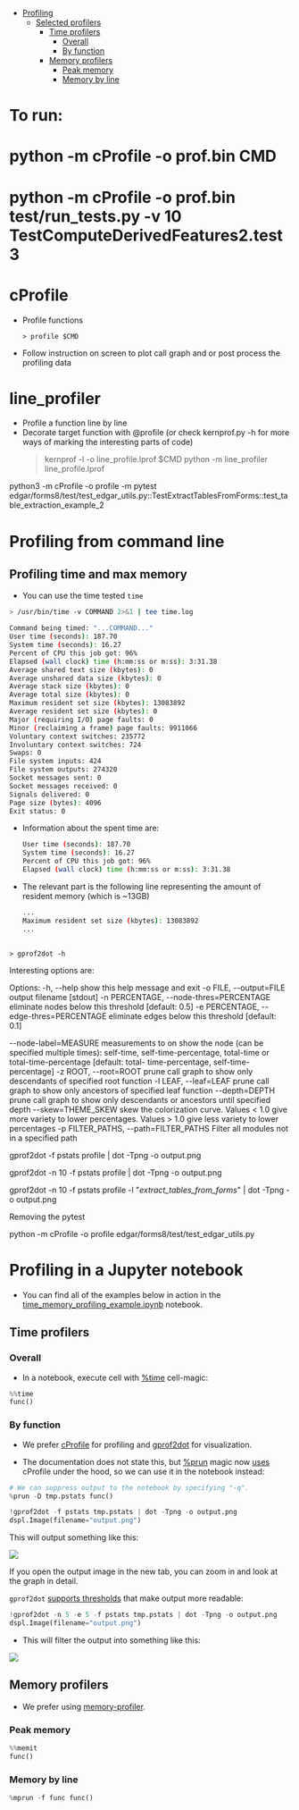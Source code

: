 <!--ts-->
   * [Profiling](#profiling)
      * [Selected profilers](#selected-profilers)
         * [Time profilers](#time-profilers)
            * [Overall](#overall)
            * [By function](#by-function)
         * [Memory profilers](#memory-profilers)
            * [Peak memory](#peak-memory)
            * [Memory by line](#memory-by-line)

<!--te-->

# To run:
#   python -m cProfile -o prof.bin CMD
#   python -m cProfile -o prof.bin test/run_tests.py -v 10 TestComputeDerivedFeatures2.test3

# cProfile
- Profile functions
  ```
  > profile $CMD
  ```
- Follow instruction on screen to plot call graph and or post process the
  profiling data

# line_profiler
- Profile a function line by line
- Decorate target function with @profile (or check kernprof.py -h for more
  ways of marking the interesting parts of code)
  > kernprof -l -o line_profile.lprof $CMD
  > python -m line_profiler line_profile.lprof

python3 -m cProfile -o profile -m pytest edgar/forms8/test/test_edgar_utils.py::TestExtractTablesFromForms::test_table_extraction_example_2

# Profiling from command line

## Profiling time and max memory

- You can use the time tested `time`

```bash
> /usr/bin/time -v COMMAND 2>&1 | tee time.log

Command being timed: "...COMMAND..."
User time (seconds): 187.70
System time (seconds): 16.27
Percent of CPU this job got: 96%
Elapsed (wall clock) time (h:mm:ss or m:ss): 3:31.38
Average shared text size (kbytes): 0
Average unshared data size (kbytes): 0
Average stack size (kbytes): 0
Average total size (kbytes): 0
Maximum resident set size (kbytes): 13083892
Average resident set size (kbytes): 0
Major (requiring I/O) page faults: 0
Minor (reclaiming a frame) page faults: 9911066
Voluntary context switches: 235772
Involuntary context switches: 724
Swaps: 0
File system inputs: 424
File system outputs: 274320
Socket messages sent: 0
Socket messages received: 0
Signals delivered: 0
Page size (bytes): 4096
Exit status: 0
```

- Information about the spent time are:
  ```bash
  User time (seconds): 187.70
  System time (seconds): 16.27
  Percent of CPU this job got: 96%
  Elapsed (wall clock) time (h:mm:ss or m:ss): 3:31.38
  ```

- The relevant part is the following line representing the amount of resident
  memory (which is ~13GB)
  ```bash
  ...
  Maximum resident set size (kbytes): 13083892
  ...
  ```

##

```
> gprof2dot -h
```

Interesting options are:

Options:
  -h, --help            show this help message and exit
  -o FILE, --output=FILE
                        output filename [stdout]
  -n PERCENTAGE, --node-thres=PERCENTAGE
                        eliminate nodes below this threshold [default: 0.5]
  -e PERCENTAGE, --edge-thres=PERCENTAGE
                        eliminate edges below this threshold [default: 0.1]

  --node-label=MEASURE  measurements to on show the node (can be specified
                        multiple times): self-time, self-time-percentage,
                        total-time or total-time-percentage [default: total-
                        time-percentage, self-time-percentage]
  -z ROOT, --root=ROOT  prune call graph to show only descendants of specified
                        root function
  -l LEAF, --leaf=LEAF  prune call graph to show only ancestors of specified
                        leaf function
  --depth=DEPTH         prune call graph to show only descendants or ancestors
                        until specified depth
  --skew=THEME_SKEW     skew the colorization curve.  Values < 1.0 give more
                        variety to lower percentages.  Values > 1.0 give less
                        variety to lower percentages
  -p FILTER_PATHS, --path=FILTER_PATHS
                        Filter all modules not in a specified path


gprof2dot -f pstats profile | dot -Tpng -o output.png

gprof2dot -n 10 -f pstats profile | dot -Tpng -o output.png

gprof2dot -n 10 -f pstats profile -l "*extract_tables_from_forms*" | dot -Tpng -o output.png


Removing the pytest

python -m cProfile -o profile edgar/forms8/test/test_edgar_utils.py

# Profiling in a Jupyter notebook

- You can find all of the examples below in action in the
  [time_memory_profiling_example.ipynb](https://github.com/alphamatic/amp/blob/master/core/notebooks/time_memory_profiling_example.ipynb)
  notebook.

## Time profilers

### Overall

- In a notebook, execute cell with
[%time](https://ipython.readthedocs.io/en/stable/interactive/magics.html#magic-time)
cell-magic:

```python
%%time
func()
```

### By function

- We prefer
[cProfile](https://docs.python.org/2/library/profile.html#module-cProfile) for
profiling and [gprof2dot](https://github.com/jrfonseca/gprof2dot) for
visualization.

- The documentation does not state this, but
[%prun](https://github.com/ipython/ipython/blob/master/IPython/core/magics/execution.py#L22)
magic now
[uses](https://github.com/ipython/ipython/blob/master/IPython/core/magics/execution.py#L22)
cProfile under the hood, so we can use it in the notebook instead:

```python
# We can suppress output to the notebook by specifying "-q".
%prun -D tmp.pstats func()

!gprof2dot -f pstats tmp.pstats | dot -Tpng -o output.png
dspl.Image(filename="output.png")
```
This will output something like this:

![](img/gprof2dot_output1.png)

If you open the output image in the new tab, you can zoom in and look at the
graph in detail.

`gprof2dot`
[supports thresholds](https://github.com/jrfonseca/gprof2dot#documentation)
that make output more readable:
```python
!gprof2dot -n 5 -e 5 -f pstats tmp.pstats | dot -Tpng -o output.png
dspl.Image(filename="output.png")
```

- This will filter the output into something like this:

![](img/gprof2dot_output2.png)

## Memory profilers

- We prefer using [memory-profiler](https://github.com/pythonprofilers/memory_profiler).

### Peak memory

```python
%%memit
func()
```

### Memory by line

```python
%mprun -f func func()
```

